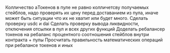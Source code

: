 Колличество aТокенов в пуле не равно колличетсву получаемых стейблов, надо проверять их цену перед доставанием из пула, иначе может быть ситуации что их не хватит или будет много.
Сделать проверку usdc и dai
Сделать проверку вывода ликвидности, отключения отсылки в пул и всех других функций
Доделать ребалансер токенов на ребаланс процентного соотношения стейблов внутри контракта + пулы
Просчитать правильность математических операций при ребалансе токенов и иных
